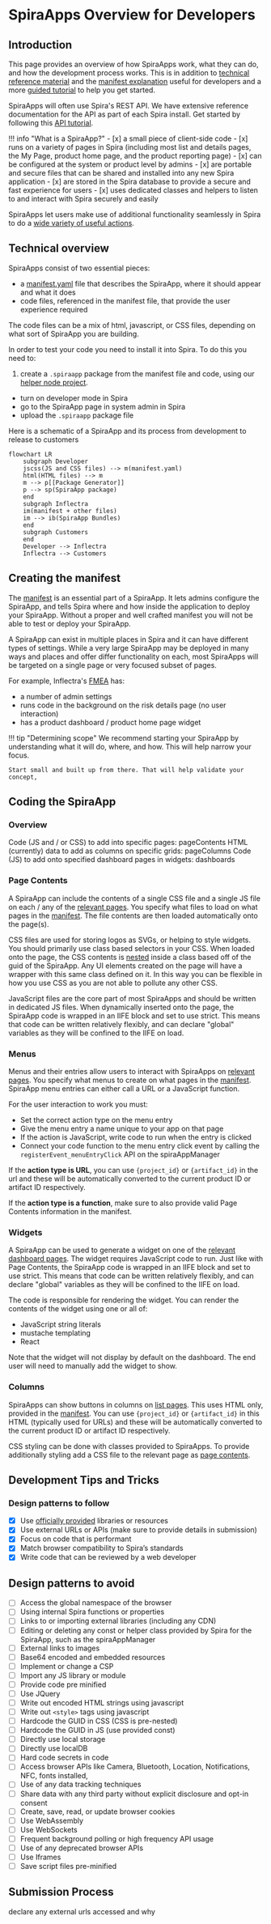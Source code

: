 # SpiraApps Overview for Developers
## Introduction
This page provides an overview of how SpiraApps work, what they can do, and how the development process works. This is in addition to [technical reference material](./SpiraApps-Reference.md) and the [manifest explanation](./SpiraApps-Manifest.md) useful for developers and a more [guided tutorial](./SpiraApps-Tutorial.md) to help you get started. 

SpiraApps will often use Spira's REST API. We have extensive reference documentation for the API as part of each Spira install. Get started by following this [API tutorial](./API-Tutorial.md).

!!! info "What is a SpiraApp?"
    - [x] a small piece of client-side code 
    - [x] runs on a variety of pages in Spira (including most list and details pages, the My Page, product home page, and the product reporting page)
    - [x] can be configured at the system or product level by admins
    - [x] are portable and secure files that can be shared and installed into any new Spira application
    - [x] are stored in the Spira database to provide a secure and fast experience for users
    - [x] uses dedicated classes and helpers to listen to and interact with Spira securely and easily

SpiraApps let users make use of additional functionality seamlessly in Spira to do a [wide variety of useful actions](../SpiraApps/index.md).

## Technical overview
SpiraApps consist of two essential pieces:

- a [manifest.yaml](./SpiraApps-Manifest.md) file that describes the SpiraApp, where it should appear and what it does
- code files, referenced in the manifest file, that provide the user experience required

The code files can be a mix of html, javascript, or CSS files, depending on what sort of SpiraApp you are building.

In order to test your code you need to install it into Spira. To do this you need to:

1. create a `.spiraapp` package from the manifest file and code, using our [helper node project](https://github.com/Inflectra/spiraapp-package-generator).
- turn on developer mode in Spira
- go to the SpiraApp page in system admin in Spira
- upload the `.spiraapp` package file

Here is a schematic of a SpiraApp and its process from development to release to customers

``` mermaid
flowchart LR
    subgraph Developer
    jscss(JS and CSS files) --> m(manifest.yaml)
    html(HTML files) --> m
    m --> p[[Package Generator]]
    p --> sp(SpiraApp package)
    end
    subgraph Inflectra
    im(manifest + other files)
    im --> ib(SpiraApp Bundles)
    end
    subgraph Customers
    end
    Developer --> Inflectra
    Inflectra --> Customers

```

## Creating the manifest
The [manifest](./SpiraApps-Manifest.md) is an essential part of a SpiraApp. It lets admins configure the SpiraApp, and tells Spira where and how inside the application to deploy your SpiraApp. Without a proper and well crafted manifest you will not be able to test or deploy your SpiraApp.

A SpiraApp can exist in multiple places in Spira and it can have different types of settings. While a very large SpiraApp may be deployed in many ways and places and offer differ functionality on each, most SpiraApps will be targeted on a single page or very focused subset of pages.

For example, Inflectra's [FMEA](../SpiraApps/FMEA.md) has:

- a number of admin settings
- runs code in the background on the risk details page (no user interaction)
- has a product dashboard / product home page widget

!!! tip "Determining scope"
    We recommend starting your SpiraApp by understanding what it will do, where, and how. This will help narrow your focus. 

    Start small and built up from there. That will help validate your concept, 



## Coding the SpiraApp
### Overview
Code (JS and / or CSS) to add into specific pages: pageContents
HTML (currently) data to add as columns on specific grids: pageColumns
Code (JS) to add onto specified dashboard pages in widgets: dashboards

### Page Contents
A SpiraApp can include the contents of a single CSS file and a single JS file on each / any of the [relevant pages](./SpiraApps-Reference.md/#pages). You specify what files to load on what pages in the [manifest](./SpiraApps-Manifest.md/#page-contents). The file contents are then loaded automatically onto the page(s). 

CSS files are used for storing logos as SVGs, or helping to style widgets. You should primarily use class based selectors in your CSS. When loaded onto the page, the CSS contents is [nested](https://developer.mozilla.org/en-US/docs/Web/CSS/CSS_nesting) inside a class based off of the guid of the SpiraApp. Any UI elements created on the page will have a wrapper with this same class defined on it. In this way you can be flexible in how you use CSS as you are not able to pollute any other CSS.  

JavaScript files are the core part of most SpiraApps and should be written in dedicated JS files. When dynamically inserted onto the page, the SpiraApp code is wrapped in an IIFE block and set to use strict. This means that code can be written relatively flexibly, and can declare "global" variables as they will be confined to the IIFE on load.


### Menus
Menus and their entries allow users to interact with SpiraApps on [relevant pages](./SpiraApps-Reference.md/#pages). You specify what menus to create on what pages in the [manifest](./SpiraApps-Manifest.md/#menus). SpiraApp menu entries can either call a URL or a JavaScript function. 

For the user interaction to work you must:

- Set the correct action type on the menu entry
- Give the menu entry a name unique to your app on that page
- If the action is JavaScript, write code to run when the entry is clicked
- Connect your code function to the menu entry click event by calling the `registerEvent_menuEntryClick` API on the spiraAppManager

If the **action type is URL**, you can use `{project_id}` or `{artifact_id}` in the url and these will be automatically converted to the current product ID or artifact ID respectively.

If the **action type is a function**, make sure to also provide valid Page Contents information in the manifest.

### Widgets
A SpiraApp can be used to generate a widget on one of the [relevant dashboard pages](./SpiraApps-Reference.md/#dashboard-types). The widget requires JavaScript code to run. Just like with Page Contents, the SpiraApp code is wrapped in an IIFE block and set to use strict. This means that code can be written relatively flexibly, and can declare "global" variables as they will be confined to the IIFE on load.

The code is responsible for rendering the widget. You can render the contents of the widget using one or all of:

- JavaScript string literals
- mustache templating
- React

Note that the widget will not display by default on the dashboard. The end user will need to manually add the widget to show.

### Columns
SpiraApps can show buttons in columns on [list pages](./SpiraApps-Reference.md/#pages). This uses HTML only, provided in the [manifest](./SpiraApps-Manifest.md/#page-columns). You can use `{project_id}` or `{artifact_id}` in this HTML (typically used for URLs) and these will be automatically converted to the current product ID or artifact ID respectively. 

CSS styling can be done with classes provided to SpiraApps. To provide additionally styling add a CSS file to the relevant page as [page contents](#page-contents).


## Development Tips and Tricks
### Design patterns to follow
- [x] Use [officially provided](./SpiraApps-Reference.md/#available-resources) libraries or resources
- [x] Use external URLs or APIs (make sure to provide details in submission)
- [x] Focus on code that is performant
- [x] Match browser compatibility to Spira’s standards
- [x] Write code that can be reviewed by a web developer

## Design patterns to avoid
- [ ] Access the global namespace of the browser
- [ ] Using internal Spira functions or properties
- [ ] Links to or importing external libraries  (including any CDN)
- [ ] Editing or deleting any const or helper class provided by Spira for the SpiraApp, such as the spiraAppManager
- [ ] External links to images
- [ ] Base64 encoded and embedded resources
- [ ] Implement or change a CSP
- [ ] Import any JS library or module
- [ ] Provide code pre minified
- [ ] Use JQuery
- [ ] Write out encoded HTML strings using javascript
- [ ] Write out `<style>` tags using javascript
- [ ] Hardcode the GUID in CSS (CSS is pre-nested)
- [ ] Hardcode the GUID in JS (use provided const)
- [ ] Directly use local storage
- [ ] Directly use localDB
- [ ] Hard code secrets in code
- [ ] Access browser APIs like Camera, Bluetooth, Location, Notifications, NFC, fonts installed, 
- [ ] Use of any data tracking techniques
- [ ] Share data with any third party without explicit disclosure and opt-in consent
- [ ] Create, save, read, or update browser cookies
- [ ] Use WebAssembly
- [ ] Use WebSockets
- [ ] Frequent background polling or high frequency API usage
- [ ] Use of any deprecated browser APIs
- [ ] Use Iframes
- [ ] Save script files pre-minified

## Submission Process


declare any external urls accessed and why